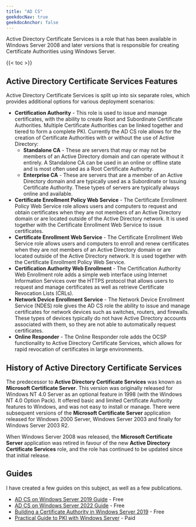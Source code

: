 ```yaml
---
title: "AD CS"
geekdocNav: true
geekdocAnchor: false
---
```


Active Directory Certificate Services is a role that has been available in Windows Server 2008 and later versions that is responsible for creating Certificate Authorities using Windows Server.

{{< toc >}}

## Active Directory Certificate Services Features ##

Active Directory Certificate Services is split up into six separate roles, which provides additional options for various deployment scenarios:

* **Certification Authority** - This role is used to issue and manage certificates, with the ability to create Root and Subordinate Certificate Authorities. Multiple Certificate Authorities can be linked together and tiered to form a complete PKI. Currently the AD CS role allows for the creation of Certificate Authorities with or without the use of Active Directory:
    * **Standalone CA** - These are servers that may or may not be members of an Active Directory domain and can operate without it entirely. A Standalone CA can be used in an online or offline state and is most often used as a Root Certificate Authority.
    * **Enterprise CA** - These are servers that are a member of an Active Directory domain and are typically used as a Subordinate or Issuing Certificate Authority. These types of servers are typically always online and available.
* **Certificate Enrollment Policy Web Service** - The Certificate Enrollment Policy Web Service role allows users and computers to request and obtain certificates when they are not members of an Active Directory domain or are located outside of the Active Directory network. It is used together with the Certificate Enrollment Web Service to issue certificates.
* **Certificate Enrollment Web Service** - The Certificate Enrollment Web Service role allows users and computers to enroll and renew certificates when they are not members of an Active Directory domain or are located outside of the Active Directory network. It is used together with the Certificate Enrollment Policy Web Service.
* **Certification Authority Web Enrollment** - The Certification Authority Web Enrollment role adds a simple web interface using Internet Information Services over the HTTPS protocol that allows users to request and manage certificates as well as retrieve Certificate Revocation Lists (CRLs).
* **Network Device Enrollment Service** - The Network Device Enrollment Service (NDES) role gives the AD CS role the ability to issue and manage certificates for network devices such as switches, routers, and firewalls. These types of devices typically do not have Active Directory accounts associated with them, so they are not able to automatically request certificates.
* **Online Responder** - The Online Responder role adds the OCSP functionality to Active Directory Certificate Services, which allows for rapid revocation of certificates in large environments.

## History of Active Directory Certificate Services ##

The predecessor to **Active Directory Certificate Services** was known as **Microsoft Certificate Server**. This version was originally released for Windows NT 4.0 Server as an optional feature in 1998 (with the Windows NT 4.0 Option Pack). It offered basic and limited Certificate Authority features to Windows, and was not easy to install or manage. There were subsequent versions of the **Microsoft Certificate Server** application released for Windows 2000 Server, Windows Server 2003 and finally for Windows Server 2003 R2.

When Windows Server 2008 was released, the **Microsoft Certificate Server** application was retired in favour of the new **Active Directory Certificate Services** role, and the role has continued to be updated since that initial release.

## Guides ##

I have created a few guides on this subject, as well as a few publications.

* [AD CS on Windows Server 2019 Guide](/microsoft/windows-server/windows-server-roles-features/adcs/adcs-windows-server-2019/) - Free
* [AD CS on Windows Server 2022 Guide](/microsoft/windows-server/windows-server-roles-features/adcs/adcs-windows-server-2022/) - Free
* [Building a Certificate Authority in Windows Server 2019](https://mjcb.io/publications/building-a-certificate-authority-in-windows-server-2019/) - Free
* [Practical Guide to PKI with Windows Server](https://mjcb.io/publications/practical-guide-to-pki-with-windows-server/) - Paid
